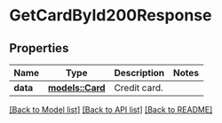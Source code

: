 # GetCardById200Response

## Properties

Name | Type | Description | Notes
------------ | ------------- | ------------- | -------------
**data** | [**models::Card**](Card.md) | Credit card. | 

[[Back to Model list]](../README.md#documentation-for-models) [[Back to API list]](../README.md#documentation-for-api-endpoints) [[Back to README]](../README.md)


